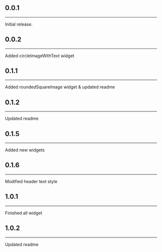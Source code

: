 ## 0.0.1
___
Initial release.

## 0.0.2
___
Added circleImageWithText widget

## 0.1.1
___
Added roundedSquareImage widget & updated readme

## 0.1.2
___
Updated readme

## 0.1.5
___
Added new widgets

## 0.1.6
___
Modified header text style

## 1.0.1
___
Finished all widget

## 1.0.2
___
Updated readme